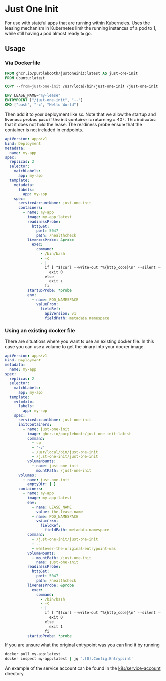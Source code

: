 # Just One Init

For use with stateful apps that are running within Kubernetes. Uses the
leasing mechanism in Kubernetes limit the running instances of a pod to
1, while still having a pod almost ready to go.

## Usage

### Via Dockerfile

``` dockerfile
FROM ghcr.io/purplebooth/justoneinit:latest AS just-one-init
FROM ubuntu:latest

COPY --from=just-one-init /usr/local/bin/just-one-init /just-one-init

ENV LEASE_NAME="my-lease"
ENTRYPOINT ["/just-one-init", "--"]
CMD ["bash", "-c", "Hello World"]
```

Then add it to your deployment like so. Note that we allow the startup
and liveness probes pass if the init container is returning a 404. This
indicates that it does not hold the lease. The readiness probe ensure
that the container is not included in endpoints.

``` yaml
apiVersion: apps/v1
kind: Deployment
metadata:
  name: my-app
spec:
  replicas: 2
  selector:
    matchLabels:
      app: my-app
  template:
    metadata:
      labels:
        app: my-app
    spec:
      serviceAccountName: just-one-init
      containers:
        - name: my-app
          image: my-app:latest
          readinessProbe:
            httpGet:
              port: 5047
              path: /healthcheck
          livenessProbe: &probe
            exec:
              command:
                - /bin/bash
                - -c
                - |
                  if [ "$(curl --write-out "%{http_code}\n" --silent --output /dev/null "http://127.0.0.1:5047")" -eq 404 ] || echo your healthcheck ; then
                    exit 0
                  else
                    exit 1
                  fi
          startupProbe: *probe
          env:
            - name: POD_NAMESPACE
              valueFrom:
                fieldRef:
                  apiVersion: v1
                  fieldPath: metadata.namespace
```

### Using an existing docker file

There are situations where you want to use an existing docker file. In
this case you can use a volume to get the binary into your docker image.

``` yaml
apiVersion: apps/v1
kind: Deployment
metadata:
  name: my-app
spec:
  replicas: 2
  selector:
    matchLabels:
      app: my-app
  template:
    metadata:
      labels:
        app: my-app
    spec:
      serviceAccountName: just-one-init
      initContainers:
        - name: just-one-init
          image: ghcr.io/purplebooth/just-one-init:latest
          command:
            - cp
            - '-v'
            - /usr/local/bin/just-one-init
            - /just-one-init/just-one-init
          volumeMounts:
            - name: just-one-init
              mountPath: /just-one-init
      volumes:
        - name: just-one-init
          emptyDir: { }
      containers:
        - name: my-app
          image: my-app:latest
          env:
            - name: LEASE_NAME
              value: the-lease-name
            - name: POD_NAMESPACE
              valueFrom:
                fieldRef:
                  fieldPath: metadata.namespace
          command:
            - /just-one-init/just-one-init
            - --
            - whatever-the-original-entrypoint-was
          volumeMounts:
            - mountPath: /just-one-init
              name: just-one-init
          readinessProbe:
            httpGet:
              port: 5047
              path: /healthcheck
          livenessProbe: &probe
            exec:
              command:
                - /bin/bash
                - -c
                - |
                  if [ "$(curl --write-out "%{http_code}\n" --silent --output /dev/null "http://127.0.0.1:5047")" -eq 404 ] || echo your healthcheck ; then
                    exit 0
                  else
                    exit 1
                  fi
          startupProbe: *probe
```

If you are unsure what the original entrypoint was you can find it by
running

``` bash
docker pull my-app:latest
docker inspect my-app:latest | jq '.[0].Config.Entrypoint'
```

An example of the service account can be found in the
[k8s/service-account](k8s/service-account) directory.
